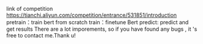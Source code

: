 link of competition https://tianchi.aliyun.com/competition/entrance/531851/introduction
pretrain：train bert from scratch 
train：finetune Bert
predict: predict and get results
There are a lot imporements, so if you have found any bugs , it 's free to contact me.Thank u!
